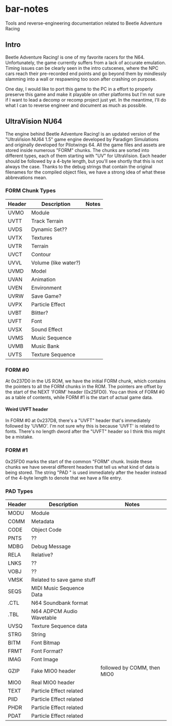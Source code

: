 # bar-notes
Tools and reverse-engineering documentation related to Beetle Adventure Racing

## Intro

Beetle Adventure Racing! is one of my favorite racers for the N64.  Unfortunately, the game currently suffers from a lack of accurate emulation.  Timing issues can be clearly seen in the intro cutscenes, where the NPC cars reach their pre-recorded end points and go beyond them by mindlessly slamming into a wall or respawning too soon after crashing on purpose.

One day, I would like to port this game to the PC in a effort to properly preserve this game and make it playable on other platforms but I'm not sure if I want to lead a decomp or recomp project just yet.  In the meantime, I'll do what I can to reverse engineer and document as much as possible.

## UltraVision NU64

The engine behind Beetle Adventure Racing! is an updated version of the "UltraVision NU64 1.5" game engine developed by Paradigm Simulations and originally developed for Pilotwings 64.  All the game files and assets are stored inside numerous "FORM" chunks.  The chunks are sorted into different types, each of them starting with "UV" for UltraVision.  Each header should be followed by a 4-byte length, but you'll see shortly that this is not always the case.  Thanks to the debug strings that contain the original filenames for the compiled object files, we have a strong idea of what these abbrevations mean.

### FORM Chunk Types

Header|Description|Notes
| --- | --- | --- |
UVMO|Module|
UVTT|Track Terrain|
UVDS|Dynamic Set??|
UVTX|Textures|
UVTR|Terrain|
UVCT|Contour|
UVVL|Volume (like water?)|
UVMD|Model|
UVAN|Animation|
UVEN|Environment|
UVRW|Save Game?|
UVPX|Particle Effect|
UVBT|Blitter?|
UVFT|Font|
UVSX|Sound Effect|
UVMS|Music Sequence|
UVMB|Music Bank|
UVTS|Texture Sequence|

### FORM #0

At 0x237D0 in the US ROM, we have the initial FORM chunk, which contains the pointers to all the FORM chunks in the ROM.  The pointers are offset by the start of the NEXT 'FORM' header (0x25FD0).
You can think of FORM #0 as a table of contents, while FORM #1 is the start of actual game data.

#### Weird UVFT header

In FORM #0 at 0x237D8, there's a "UVFT" header that's immediately followed by 'UVMO'. I'm not sure why this is because 'UVFT' is related to fonts.  There's no length dword after the "UVFT" header so I think this might be a mistake.

### FORM #1

0x25FD0 marks the start of the common "FORM" chunk.  Inside these chunks we have several different headers that tell us what kind of data is being stored.  The string "PAD " is used immediately after the header instead of the 4-byte length to denote that we have a file entry.

### PAD Types

Header|Description|Notes
| --- | --- | --- |
MODU|Module|
COMM|Metadata|
CODE|Object Code|
PNTS|??|
MDBG|Debug Message|
RELA|Relative?|
LNKS|??|
VOBJ|??|
VMSK|Related to save game stuff|
SEQS|MIDI Music Sequence Data|
.CTL|N64 Soundbank format|
.TBL|N64 ADPCM Audio Wavetable|
UVSQ|Texture Sequence data|
STRG|String|
BITM|Font Bitmap|
FRMT|Font Format?|
IMAG|Font Image|
GZIP|Fake MIO0 header|followed by COMM, then MIO0
MIO0|Real MIO0 header|
TEXT|Particle Effect related|
PIID|Particle Effect related|
PHDR|Particle Effect related|
PDAT|Particle Effect related|


